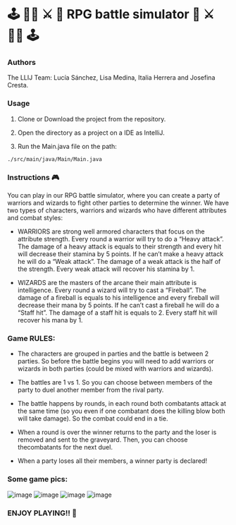 # :joystick: :elf_woman: :crossed_swords: :mage:    RPG battle simulator :mage: :crossed_swords: :elf_woman: :joystick:

### Authors

The LLIJ Team: Lucía Sánchez, Lisa Medina, Italia Herrera and Josefina Cresta.

### Usage

1. Clone or Download the project from the repository.

2. Open the directory as a project on a IDE as IntelliJ.

3. Run the Main.java file on the path:

```
./src/main/java/Main/Main.java  
```
### Instructions :video_game:

You can play in our RPG battle simulator, where you can create a party of warriors and wizards to fight other parties to determine the winner. 
We have two types of characters, warriors and wizards who have different attributes and combat styles:

- WARRIORS are strong well armored characters that focus on the attribute strength. Every round a warrior will try to do a “Heavy attack”. 
  The  damage of a heavy attack is equals to their strength and every hit will decrease their stamina by 5 points. If he can’t make a heavy attack   he will do a “Weak attack”. The damage of a weak attack is the half of the strength. Every weak attack will recover his stamina by 1.
  
- WIZARDS are the masters of the arcane their main attribute is intelligence. Every round a wizard will try to cast a “Fireball”. The damage of a     fireball is equals to his intelligence and every fireball will decrease their mana by 5 points. If he can’t cast a fireball he will do a “Staff     hit”. The damage of a staff hit is equals to 2. Every staff hit will recover his mana by 1.

### Game RULES:

- The characters are grouped in parties and the battle is between 2 parties. So before the battle begins you will need to add warriors or wizards in both parties (could be mixed with warriors and wizards).

- The battles are 1 vs 1. So you can choose between members of the party to duel another member from the rival party.

- The battle happens by rounds, in each round both combatants attack at the same time (so you even if one combatant does the killing blow both will take     damage). So the combat could end in a tie.

- When a round is over the winner returns to the party and the loser is removed and sent to the graveyard. Then, you can choose thecombatants for the next duel.

- When a party loses all their members, a winner party is declared!

### Some game pics:

![image](https://user-images.githubusercontent.com/64841973/166110912-aac435e4-a0a6-4781-856f-2ed085e35866.png)
![image](https://user-images.githubusercontent.com/64841973/166110956-dca62cff-a376-4f85-9b37-da76c0364186.png)
![image](https://user-images.githubusercontent.com/64841973/166111052-50982704-2bf2-4e92-95ca-b525a8bd301b.png)
![image](https://user-images.githubusercontent.com/64841973/166111070-b66ef9a8-5a18-4d69-b7f4-15f13a9f9b50.png)


### ENJOY PLAYING!! :checkered_flag:
